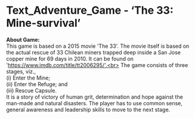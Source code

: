 # Text_Adventure_Game - ‘The 33: Mine-survival’<br>
<b>About Game:</b><br>
  This game is based on a 2015 movie 'The 33'. The movie itself is 
    based on the actual rescue of 33 Chilean miners trapped deep inside a San Jose 
    copper mine for 69 days in 2010. It can be found on 'https://www.imdb.com/title/tt2006295/'.<br>
    The game consists of three stages, viz.,<br> 
    (i) Enter the Mine;<br>
    (ii) Enter the Refuge; and<br>
    (iii) Rescue Capsule.<br> It is a story of victory of human grit, determination and hope against the man-made and 
    natural disasters. The player has to use common sense, general awareness and leadership skills to move to 
    the next stage.
